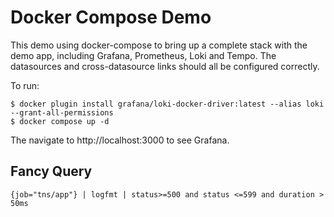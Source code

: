 # Docker Compose Demo

This demo using docker-compose to bring up a complete stack with the demo app, including Grafana, Prometheus, Loki and Tempo.
The datasources and cross-datasource links should all be configured correctly.

To run:

```shell
$ docker plugin install grafana/loki-docker-driver:latest --alias loki --grant-all-permissions
$ docker compose up -d
```

The navigate to http://localhost:3000 to see Grafana.

## Fancy Query
```
{job="tns/app"} | logfmt | status>=500 and status <=599 and duration > 50ms
```